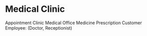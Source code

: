 # Medical Clinic

Appointment
Clinic
Medical Office
Medicine
Prescription
Customer
Employee:
(Doctor, 
Receptionist)
